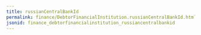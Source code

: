 ```yaml
---
title: russianCentralBankId
permalink: finance/DebtorFinancialInstitution.russianCentralBankId.html
jsonid: finance_debtorfinancialinstitution_russiancentralbankid
---
```

